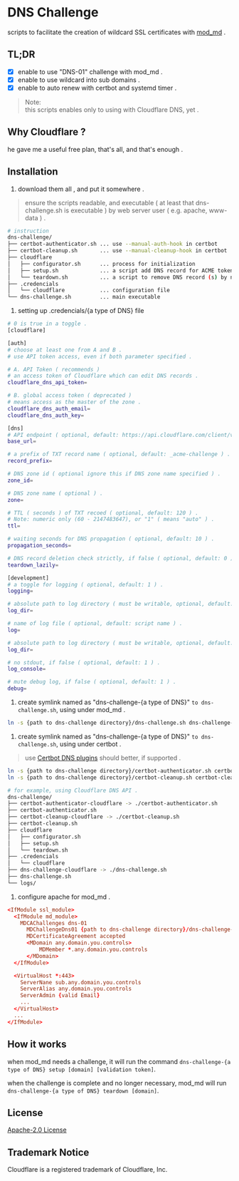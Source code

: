 # DNS Challenge
scripts to facilitate the creation of wildcard SSL certificates with [mod_md](https://github.com/icing/mod_md#mdchallengedns01) .

## TL;DR
* [x] enable to use "DNS-01" challenge with mod_md .
* [x] enable to use wildcard into sub domains .
* [x] enable to auto renew with certbot and systemd timer .

> Note:  
> this scripts enables only to using with Cloudflare DNS, yet .
## Why Cloudflare ?
he gave me a useful free plan, that's all, and that's enough .

## Installation
1. download them all , and put it somewhere .
>  ensure the scripts readable, and executable ( at least that dns-challenge.sh is executable ) by web server user ( e.g. apache, www-data ) .
```bash
# instruction
dns-challenge/
├── certbot-authenticator.sh ... use --manual-auth-hook in certbot
├── certbot-cleanup.sh       ... use --manual-cleanup-hook in certbot
├── cloudflare
│   ├── configurator.sh      ... process for initialization
│   ├── setup.sh             ... a script add DNS record for ACME token validation
│   └── teardown.sh          ... a script to remove DNS record (s) by name
├── .credencials
│   └── cloudflare           ... configuration file
└── dns-challenge.sh         ... main executable
```

1. setting up .credencials/{a type of DNS} file
```bash
# 0 is true in a toggle .
[cloudflare]

[auth]
# choose at least one from A and B .
# use API token access, even if both parameter specified .

# A. API Token ( recommends )
# an access token of Cloudflare which can edit DNS records .
cloudflare_dns_api_token=

# B. global access token ( deprecated )
# means access as the master of the zone .
cloudflare_dns_auth_email=
cloudflare_dns_auth_key=

[dns]
# API endpoint ( optional, default: https://api.cloudflare.com/client/v4/zones ) .
base_url=

# a prefix of TXT record name ( optional, default: _acme-challenge ) .
record_prefix=

# DNS zone id ( optional ignore this if DNS zone name specified ) .
zone_id=

# DNS zone name ( optional ) .
zone=

# TTL ( seconds ) of TXT recoed ( optional, default: 120 ) .
# Note: numeric only (60 - 2147483647), or "1" ( means "auto" ) .
ttl=

# waiting seconds for DNS propagation ( optional, default: 10 ) .
propagation_seconds=

# DNS record deletion check strictly, if false ( optional, default: 0 ) .
teardown_lazily=

[development]
# a toggle for logging ( optional, default: 1 ) .
logging=

# absolute path to log directory ( must be writable, optional, default: (path to dns-challange.sh directory)/logs ) .
log_dir=

# name of log file ( optional, default: script name ) .
log=

# absolute path to log directory ( must be writable, optional, default: (path to dns-challange.sh directory)/logs ) .
log_dir=

# no stdout, if false ( optional, default: 1 ) .
log_console=

# mute debug log, if false ( optional, default: 1 ) .
debug=

```

1. create symlink named as "dns-challenge-{a type of DNS}" `to dns-challenge.sh`, using under mod_md .
```bash
ln -s {path to dns-challenge directory}/dns-challenge.sh dns-challenge-{a type of DNS}
```

1. create symlink named as "dns-challenge-{a type of DNS}" `to dns-challenge.sh`, using under certbot .
> use [Certbot DNS plugins](https://certbot.eff.org/docs/using.html#dns-plugins) should better, if supported .
```bash
ln -s {path to dns-challenge directory}/certbot-authenticator.sh certbot-authenticator-{a type of DNS}
ln -s {path to dns-challenge directory}/certbot-cleanup.sh certbot-cleanup-{a type of DNS}
```

```bash
# for example, using Cloudflare DNS API .
dns-challenge/
├── certbot-authenticator-cloudflare -> ./certbot-authenticator.sh
├── certbot-authenticator.sh
├── certbot-cleanup-cloudflare -> ./certbot-cleanup.sh
├── certbot-cleanup.sh
├── cloudflare
│   ├── configurator.sh
│   ├── setup.sh
│   └── teardown.sh
├── .credencials
│   └── cloudflare
├── dns-challenge-cloudflare -> ./dns-challenge.sh
├── dns-challenge.sh
└── logs/
```

1. configure apache for mod_md .
```httpd.ssl.conf
<IfModule ssl_module>
  <IfModule md_module>
    MDCAChallenges dns-01
	  MDChallengeDns01 {path to dns-challenge directory}/dns-challenge-{a type of DNS}
	  MDCertificateAgreement accepted
	  <MDomain any.domain.you.controls>
		  MDMember *.any.domain.you.controls
	  </MDomain>
  </IfModule>

  <VirtualHost *:443>
    ServerNane sub.any.domain.you.controls
    ServerAlias any.domain.you.controls
    ServerAdmin {valid Email}
    ...
  </VirtualHost>
  ...
</IfModule>
```

## How it works
when mod_md needs a challenge, it will run the command
  `dns-challenge-{a type of DNS} setup [domain] [validation token]`.

when the challenge is complete and no longer necessary, mod_md will run
`dns-challenge-{a type of DNS} teardown [domain]`.

## License
[Apache-2.0 License](/LICENSE)

## Trademark Notice
Cloudflare is a registered trademark of Cloudflare, Inc.
